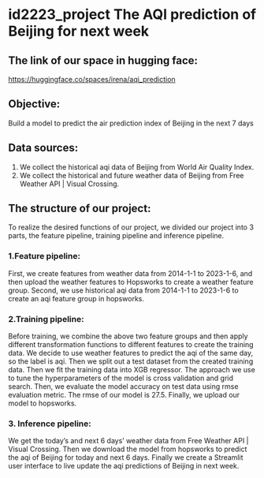 # id2223_project The AQI prediction  of Beijing for next week

## The link of our space in hugging face:
https://huggingface.co/spaces/irena/aqi_prediction

## Objective: 
Build a model to predict the air prediction index of Beijing in the next 7 days

## Data sources:
1. We collect the historical aqi data of Beijing from World Air Quality Index.
2. We collect the historical and future weather data of Beijing from Free Weather API | Visual Crossing.

## The structure of our project:
To realize the desired functions of our project, we divided our project into 3 parts, the feature pipeline, training pipeline and inference pipeline.
### 1.Feature pipeline:
First, we create features from weather data from 2014-1-1 to 2023-1-6, and then upload the weather features to Hopsworks to create a weather feature group.
Second, we use historical aqi data from 2014-1-1 to 2023-1-6 to create an aqi feature group in hopsworks.

### 2.Training pipeline:
Before training, we combine the above two feature groups and then apply different transformation functions to different features to create the training data.
We decide to use weather features to predict the aqi of the same day, so the label is aqi.
Then we split out a test dataset from the created training data. 
Then we fit the training data into XGB regressor. The approach we use to tune the hyperparameters of the model is cross validation and grid search. Then, we evaluate the model accuracy on test data using rmse evaluation metric. The rmse of our model is 27.5. Finally, we upload our model to hopsworks.

### 3. Inference pipeline:
We get the today’s and next 6 days’ weather data from Free Weather API | Visual Crossing. Then we download the model from hopsworks to predict the aqi of Beijing for today and next 6 days. Finally we create a Streamlit user interface to live update the aqi predictions of Beijing in next week.





